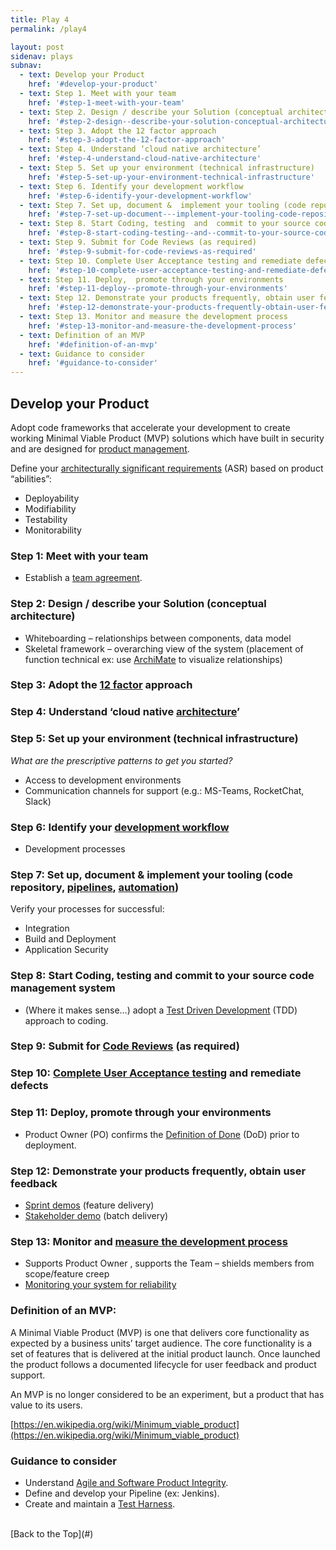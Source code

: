 ```yaml
---
title: Play 4
permalink: /play4

layout: post
sidenav: plays
subnav: 
  - text: Develop your Product
    href: '#develop-your-product'
  - text: Step 1. Meet with your team
    href: '#step-1-meet-with-your-team'
  - text: Step 2. Design / describe your Solution (conceptual architecture)
    href: '#step-2-design--describe-your-solution-conceptual-architecture'
  - text: Step 3. Adopt the 12 factor approach
    href: '#step-3-adopt-the-12-factor-approach'
  - text: Step 4. Understand ‘cloud native architecture’
    href: '#step-4-understand-cloud-native-architecture'
  - text: Step 5. Set up your environment (technical infrastructure)
    href: '#step-5-set-up-your-environment-technical-infrastructure'
  - text: Step 6. Identify your development workflow
    href: '#step-6-identify-your-development-workflow'
  - text: Step 7. Set up, document &  implement your tooling (code repository, pipelines, automation) 
    href: '#step-7-set-up-document---implement-your-tooling-code-repository-pipelines-automation'
  - text: Step 8. Start Coding, testing  and  commit to your source code management system 
    href: '#step-8-start-coding-testing--and--commit-to-your-source-code-management-system'
  - text: Step 9. Submit for Code Reviews (as required) 
    href: '#step-9-submit-for-code-reviews-as-required'
  - text: Step 10. Complete User Acceptance testing and remediate defects
    href: '#step-10-complete-user-acceptance-testing-and-remediate-defects'
  - text: Step 11. Deploy,  promote through your environments
    href: '#step-11-deploy--promote-through-your-environments'
  - text: Step 12. Demonstrate your products frequently, obtain user feedback 
    href: '#step-12-demonstrate-your-products-frequently-obtain-user-feedback'
  - text: Step 13. Monitor and measure the development process
    href: '#step-13-monitor-and-measure-the-development-process'
  - text: Definition of an MVP
    href: '#definition-of-an-mvp'
  - text: Guidance to consider
    href: '#guidance-to-consider'
---
```

## Develop your Product
Adopt code frameworks that accelerate your development to create working Minimal Viable Product (MVP) solutions which have built in security and are designed for [product management](https://www.infoq.com/articles/product-management-in-agile/). 

Define your [architecturally significant requirements](https://en.wikipedia.org/wiki/Architecturally_significant_requirements#:~:text=Architecturally%20significant%20requirements%20are%20those,system%20in%20measurably%20identifiable%20ways.) (ASR) based on  product “abilities”:	
- Deployability
- Modifiability
- Testability 
- Monitorability

### Step 1: Meet with your team
- Establish a [team agreement](https://shift.newco.co/2017/07/23/team-working-agreements-the-why-what-and-how/#:~:text=Why%20is%20it%20important%3F,together%20to%20produce%20great%20results.).

### Step 2: Design / describe your Solution (conceptual architecture) 
- Whiteboarding – relationships between components, data model
- Skeletal framework – overarching view of the system (placement of function technical ex:  use [ArchiMate](https://en.wikipedia.org/wiki/ArchiMate) to visualize relationships)

### Step 3: Adopt the [12 factor](https://en.wikipedia.org/wiki/Twelve-Factor_App_methodology) approach

### Step 4: Understand ‘cloud native [architecture](https://www.infoq.com/articles/cloud-native-architecture-adoption-part1/)’

### Step 5: Set up your environment (technical infrastructure)
*What are the prescriptive patterns to get you started?*
- Access to development environments
- Communication channels for support (e.g.: MS-Teams, RocketChat, Slack)

### Step 6: Identify your [development workflow](https://doist.com/blog/design-development-workflow/)
-	Development processes  

### Step 7: Set up, document &  implement your tooling (code repository, [pipelines](https://medium.com/the-making-of-whereby/what-is-a-deployment-pipeline-and-how-it-helps-software-development-teams-6cb29917ceea), [automation](https://www.developerdotstar.com/mag/articles/automate_software_process.html))
Verify your  processes for successful:
- Integration
- Build and Deployment
- Application Security

### Step 8: Start Coding, testing  and  commit to your source code management system 
- (Where it makes sense…) adopt a [Test Driven Development](https://technologyconversations.com/2013/12/20/test-driven-development-tdd-example-walkthrough/#:~:text=Test%2Ddriven%20development%20(TDD),to%20pass%20that%20test%2C%20and) (TDD) approach to coding.

### Step 9: Submit for [Code Reviews](https://www.perforce.com/blog/qac/9-best-practices-for-code-review) (as required) 

### Step 10: [Complete User Acceptance testing](https://www.smartsourcingglobal.com/user-acceptance-testing-uat-in-agile-practices/#:~:text=User%20Acceptance%20Testing%20(UAT)%20in%20Agile%20Practices,%2Dworld%20scenarios%2C%20as%20specified.) and remediate defects

### Step 11: Deploy,  promote through your environments
- Product Owner (PO) confirms the [Definition of Done](https://www.scrum.org/forum/scrum-forum/5438/product-owner-and-definition-done) (DoD) prior to deployment.

### Step 12: Demonstrate your products frequently, obtain user feedback 
- [Sprint demos](https://agileforall.com/how-to-give-a-great-sprint-demo/) (feature delivery)
- [Stakeholder demo](https://medium.com/the-liberators/the-sprint-review-is-a-demo-6da8a7591d01) (batch delivery)

### Step 13: Monitor and [measure the development process](https://www.mckinsey.com/business-functions/operations/our-insights/taking-the-measure-of-product-development)
- Supports Product Owner , supports the Team – shields members from scope/feature creep
- [Monitoring your system for reliability](https://aspetraining.com/resources/blog/system-monitoring-age-of-site-reliability-engineering)

### Definition of an MVP:
A Minimal Viable Product (MVP) is one that delivers  core functionality as expected by a business units’ target audience. The core functionality is a set of features that is delivered at the initial product  launch.  Once launched the product follows a documented lifecycle for user feedback and product support.

An MVP is no longer considered to be an experiment, but a product that has value to its users.

[https://en.wikipedia.org/wiki/Minimum_viable_product](https://en.wikipedia.org/wiki/Minimum_viable_product)

### Guidance to consider
- Understand [Agile and Software Product Integrity](https://cacm.acm.org/magazines/2017/10/221329-what-can-agile-methods-bring-to-high-integrity-software-development/fulltext).
- Define and develop your Pipeline (ex: Jenkins).
- Create and maintain  a [Test Harness](https://www.guru99.com/what-is-test-harness-comparison.html).

<br/>
[Back to the Top](#)